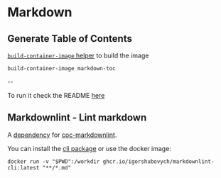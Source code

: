 # Markdown

## Generate Table of Contents

[`build-container-image` helper](https://github.com/diepfote/dockerfiles/blob/1c2161a0eb6684516015cfddf2f81db2c4552dcc/bin/build-container-image) to build the image

```text
build-container-image markdown-toc
```

--

To run it check the README [here](https://github.com/diepfote/dockerfiles/tree/master/markdown-toc)


## Markdownlint - Lint markdown

A [dependency](https://www.npmjs.com/package/markdownlint) for [coc-markdownlint](https://github.com/fannheyward/coc-markdownlint/blob/master/package.json).

You can install the [cli package](https://github.com/igorshubovych/markdownlint-cli) or use the docker image:

```text
docker run -v "$PWD":/workdir ghcr.io/igorshubovych/markdownlint-cli:latest "**/*.md"
```

